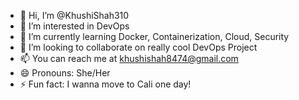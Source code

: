 - 👋 Hi, I’m @KhushiShah310
- 👀 I’m interested in DevOps    
- 🌱 I’m currently learning Docker, Containerization, Cloud, Security 
- 💞️ I’m looking to collaborate on really cool DevOps Project
- 📫 You can reach me at khushishah8474@gmail.com
- 😄 Pronouns: She/Her
- ⚡ Fun fact: I wanna move to Cali one day!

<!---
KhushiShah310/KhushiShah310 is a ✨ special ✨ repository because its `README.md` (this file) appears on your GitHub profile.
You can click the Preview link to take a look at your changes.
--->

